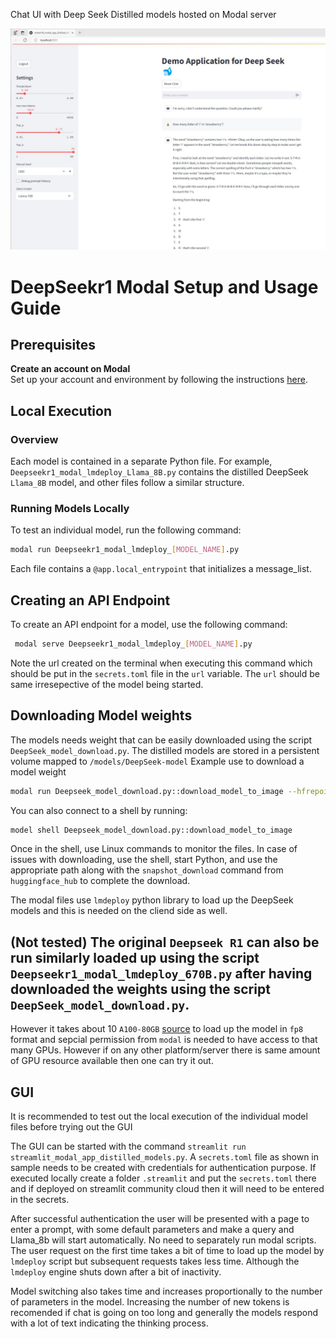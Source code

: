 Chat UI with Deep Seek Distilled models hosted on Modal server

[![Watch the video](Videos/DeepSeekDistilledScreenshot.jpg)](Videos/DemoDeepSeekDistilled.mp4)

# DeepSeekr1 Modal Setup and Usage Guide

## Prerequisites
**Create an account on Modal**  
   Set up your account and environment by following the instructions [here](https://modal.com/docs/guide).

## Local Execution

### Overview
Each model is contained in a separate Python file. For example, `Deepseekr1_modal_lmdeploy_Llama_8B.py` contains the distilled DeepSeek `Llama_8B` model, and other files follow a similar structure.

### Running Models Locally
To test an individual model, run the following command:
```bash
modal run Deepseekr1_modal_lmdeploy_[MODEL_NAME].py
```

Each file contains a `@app.local_entrypoint` that initializes a message_list.
## Creating an API Endpoint

To create an API endpoint for a model, use the following command:

```bash
 modal serve Deepseekr1_modal_lmdeploy_[MODEL_NAME].py
``` 
Note the url created on the terminal when executing this command which should be put in the `secrets.toml` file in the `url` variable. The `url` should be same irresepective of the model being started.

## Downloading Model weights
The models needs weight that can be easily downloaded using the script `DeepSeek_model_download.py`. The distilled models are stored in a persistent volume mapped to `/models/DeepSeek-model`
Example use to download a model weight 

```bash
modal run Deepseek_model_download.py::download_model_to_image --hfrepoid deepseek-ai/DeepSeek-R1-Distill-Qwen-32B
```
You can also connect to a shell by running: 
```bash
model shell Deepseek_model_download.py::download_model_to_image
``` 
Once in the shell, use Linux commands to monitor the files.
In case of issues with downloading, use the shell, start Python, and use the appropriate path along with the `snapshot_download` command from `huggingface_hub` to complete the download.

The modal files use `lmdeploy` python library to load up the DeepSeek models and this is needed on the cliend side as well.

## (Not tested) The original `Deepseek R1` can also be run similarly loaded up using the script `Deepseekr1_modal_lmdeploy_670B.py` after having downloaded the weights using the script `DeepSeek_model_download.py`.
However it takes about 10 `A100-80GB` [source](https://github.com/InternLM/lmdeploy/issues/2960) to load up the model in `fp8` format and sepcial permission from `modal` is needed to have access to that many GPUs. However if on any other platform/server there is same amount of GPU resource available then one can try it out. 

## GUI
It is recommended to test out the local execution of the individual model files before trying out the GUI

The GUI can be started with the command `streamlit run streamlit_modal_app_distilled_models.py`. A `secrets.toml` file as shown in sample needs to be created with credentials for authentication purpose.
If executed locally create a folder `.streamlit` and put the `secrets.toml` there and if deployed on streamlit community cloud then it will need to be entered in the secrets.

After successful authentication the user will be presented with a page to enter a prompt, with some default parameters and make a query and Llama_8b will start automatically. No need to separately run modal scripts. The user request on the first time takes a bit of time to load up the model by `lmdeploy` script but subsequent requests takes less time. Although the `lmdeploy` engine shuts down after a bit of inactivity.

Model switching also takes time and increases proportionally to the number of parameters in the model. Increasing the number of new tokens is recomended if chat is going on too long and generally the models respond with a lot of text indicating the thinking process.


